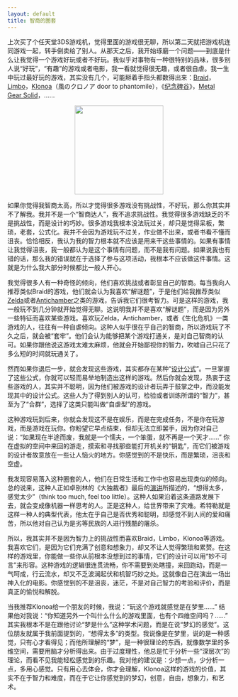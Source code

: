 ```yaml
---
layout: default
title: 智商的圈套
---
```




上次买了个任天堂3DS游戏机，觉得里面的游戏很无聊，所以第二天就把游戏机连同游戏一起，转手倒卖给了别人。从那天之后，我开始琢磨一个问题——到底是什么让我觉得一个游戏好玩或者不好玩。我似乎对事物有一种很特别的品味，很多别人说“好玩”，“有趣”的游戏或者电影，我一看就觉得很无趣，或者很自虐。我一生中玩过最好玩的游戏，其实没有几个，可能掰着手指头都数得出来：[Braid](http://braid-game.com)，[Limbo](http://en.wikipedia.org/wiki/Limbo_%28video_game%29)，[Klonoa](http://en.wikipedia.org/wiki/Klonoa:_Door_to_Phantomile)（風のクロノア door to phantomile），《[纪念碑谷](https://itunes.apple.com/cn/app/ji-nian-bei-gu/id728293409)》，[Metal Gear Solid](http://en.wikipedia.org/wiki/Metal_Gear_Solid)，……

<center><p><img src="http://ericpony.github.io/wangyin/images/Klonoa.jpg" width="200px" /></p></center>

如果你觉得我智商太高，所以才觉得很多游戏没有挑战性，不好玩，那么你其实并不了解我。我并不是一个“智商达人”，我不追求挑战性。我觉得很多游戏缺乏的不是挑战性，而是设计的巧妙。很多游戏我根本没法玩过关，却只是觉得呆板，繁琐，老套，公式化。我并不会因为游戏玩不过关，作业做不出来，或者书看不懂而沮丧。恰恰相反，我认为我的智力根本就不应该是用来干这些事情的。如果有事情让我觉得沮丧，我一般都认为是这个事情有问题，而不是我有问题。如果说我也有错的话，那么我的错误就在于选择了参与这项活动，我根本不应该做这件事情。这就是为什么我大部分时候都比一般人开心。

我觉得很多人有一种奇怪的倾向，他们喜欢挑战或者彰显自己的智商。每当我向人推荐类似Braid的游戏，他们就会认为我喜欢“解谜题”，于是他们给我推荐类似[Zelda](http://www.zelda.com)或者[Antichamber](http://www.antichamber-game.com)之类的游戏，告诉我它们很考智力。可是这样的游戏，我一般玩不到几分钟就开始觉得无聊。这说明我并不是喜欢“解谜题”，而是因为另外一些特征而喜欢某些游戏。喜欢玩Zelda，Antichamber，或者《生化危机》一类游戏的人，往往有一种自虐倾向。这种人似乎很在乎自己的智商，所以游戏玩了不久之后，就会被“套牢”。他们会认为能够把某个游戏打通关，是对自己智商的认可。如果你跟他说这游戏太难太麻烦，他就会开始鄙视你的智力，吹嘘自己只花了多么短的时间就玩通关了。

然而如果你退后一步，就会发现这些游戏，其实都存在某种“[设计公式](http://ericpony.github.io/wangyin/2015/03/11/what-is-rpg-game/)”。一旦掌握了这些公式，你就可以轻而易举地制造出这样的游戏。然后你就会发现，热衷于这些游戏的人，其实并不聪明，因为他们被游戏的设计者玩弄于鼓掌之中，而没能发现其中的设计公式。这些人为了得到别人的认可，检验或者训练所谓的“智力”，甚至为了“合群”，选择了这类只能叫做“自虐型”的游戏。

这种游戏玩到后来，你就会发现这不是在娱乐，而是在完成任务，不是你在玩游戏，而是游戏在玩你。你盼望它早点结束，但却无法立即罢手，因为你对自己说：“如果现在半途而废，我就是一个懦夫，一个笨蛋，就不再是一个天才……” 你在虚拟的空间中来回的游走，摸索和寻找那些能打开机关的“钥匙”，而它们被游戏的设计者故意放在一些让人恼火的地方。你感觉到的不是快乐，而是繁琐，沮丧和空虚。

我发现容易落入这种圈套的人，他们在日常生活和工作中也容易出现类似的倾向。总的说来，这种人正如卓别林的《大独裁者》最后的[演讲](http://tinyurl.com/bbqfs6s)所描述的，“想得太多，感觉太少”（think too much, feel too little）。这种人如果沿着这条道路发展下去，就会变成像机器一样思考的人。正是这种人，给世界带来了灾难。希特勒就是这样一种人的典型代表，他太在乎自己是否优秀和聪明，却感觉不到人间的爱和痛苦，所以他对自己认为是劣等民族的人进行残酷的屠杀。

所以，我其实并不是因为智力上的挑战性而喜欢Braid，Limbo，Klonoa等游戏。我喜欢它们，是因为它们充满了创意和想象力，却又不让人觉得繁琐和累赘。在这样的游戏里，你能做一些你从前根本没想到过的事情，它们的设计可以用“妙不可言”来形容。这种游戏的逻辑很连贯流畅，你不需要到处瞎撞，来回跑动，而是一气呵成，行云流水，却又不乏波澜起伏和机智巧妙之处。这就像自己在演出一场出神入化的电影。你感觉到的不是沮丧，迷茫，不是对自己智力的考验和评价，而是真正的愉悦和解脱。

当我推荐Klonoa给一个朋友的时候，我说：“玩这个游戏就感觉是在梦里……” 结果他对我说：“你知道另外一个叫什么什么的游戏里面，也有个四维空间吗？……” 其实我根本不是在跟他讨论“梦是什么”这种学术问题，而是在说“梦幻的感觉”。这位朋友就属于我前面提到的，“想得太多”的类型。我说像是在梦里，说的是一种感觉，只有心才看得见；而他所理解的“梦”，是一种很理论的东西，就像数学里的多维空间，需要用脑才分析得出来。由于过度理性，他总是忙于分析一些“深层次”的理论，而看不见我能轻松感觉到的乐趣。我对他的建议是：少想一点，少分析一点，多用心感觉。只有用心去体会，你才会理解，Klonoa这样的游戏的价值，其实不在于智力和难度，而在于它让你感觉到的梦幻，创意，自由，想象力，和艺术。